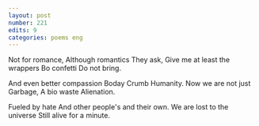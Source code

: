 ```yaml
---
layout: post
number: 221
edits: 9
categories: poems eng
---
```


Not for romance,
Although romantics 
They ask,
Give me at least the wrappers
Bo confetti 
Do not bring. 

And even better compassion 
Boday Crumb 
Humanity.
Now we are not just 
Garbage, 
A bio waste 
Alienation.

Fueled by hate 
And other people's and their own.
We are lost to the universe 
Still alive for a minute.
